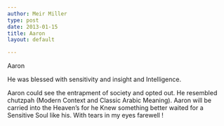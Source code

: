 ```yaml
---
author: Meir Miller
type: post
date: 2013-01-15
title: Aaron
layout: default

---
```


Aaron
 
He was blessed with sensitivity and insight and Intelligence.
 
Aaron could see the entrapment of society and opted out. He resembled chutzpah (Modern Context and Classic Arabic Meaning).
Aaron will be carried into the Heaven’s for he Knew something better waited for a Sensitive Soul like his.
With tears in my eyes farewell !
 
 